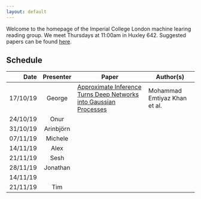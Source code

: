 ```yaml
---
layout: default
---
```


Welcome to the homepage of the Imperial College London machine learing reading group.
We meet Thursdays at 11:00am in Huxley 642.
Suggested papers can be found [here](suggested-papers).

## Schedule

| Date          | Presenter     | Paper | Author(s) |
|--------------:|:-------------:|-------|---------|
| 17/10/19      | George        |[Approximate Inference Turns Deep Networks into Gaussian Processes](https://arxiv.org/abs/1906.01930)| Mohammad Emtiyaz Khan et al.| 
| 24/10/19      | Onur          | |
| 31/10/19      | Arinbjörn     | |
| 07/11/19      | Michele       | |
| 14/11/19      | Alex          | |
| 21/11/19      | Sesh          | |
| 28/11/19      | Jonathan      | |
| 14/11/19      |               | |
| 21/11/19      | Tim           | |

